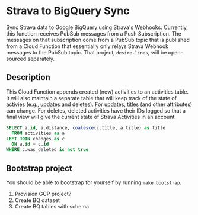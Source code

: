 # Strava to BigQuery Sync

Sync Strava data to Google BigQuery using Strava's Webhooks. Currently, this function
receives PubSub messages from a Push Subscription. The messages on that subscription
come from a PubSub topic that is published from a Cloud Function that essentially
only relays Strava Webhook messages to the PubSub topic. That project, `desire-lines`,
will be open-sourced separately.

## Description

This Cloud Function appends created (new) activities to an activities table. It will
also maintain a separate table that will keep track of the state of activies (e.g.,
updates and deletes). For updates, titles (and other attributes) can change. For
deletes, deleted activities have their IDs logged so that a final view will give the
current state of Strava Activities in an account.


```sql
SELECT a.id, a.distance, coalesce(c.title, a.title) as title
  FROM activities as a
LEFT JOIN changes as c
  ON a.id = c.id
WHERE c.was_deleted is not true
```


## Bootstrap project

You should be able to bootstrap for yourself by running `make bootstrap`.


1. Provision GCP project?
2. Create BQ dataset
3. Create BQ tables with schema
